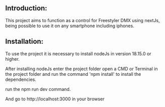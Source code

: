 ## Introduction:
This project aims to function as a control for Freestyler DMX using nextJs, being possible to use it on any smartphone including iphones.

## Installation:
To use the project it is necessary to install nodeJs in version 18.15.0 or higher.

After installing nodeJs enter the project folder open a CMD or Terminal in the project folder and run the command 'npm install' to install the dependencies.

run the npm run dev command.

And go to http://localhost:3000 in your browser